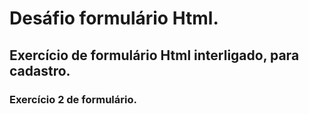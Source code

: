 # Desáfio formulário Html.

## Exercício de formulário Html interligado, para cadastro.

### Exercício 2 de formulário.